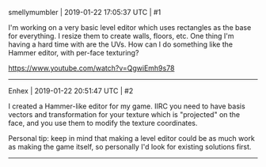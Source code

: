 smellymumbler | 2019-01-22 17:05:37 UTC | #1

I'm working on a very basic level editor which uses rectangles as the base for everything. I resize them to create walls, floors, etc. One thing I'm having a hard time with are the UVs. How can I do something like the Hammer editor, with per-face texturing?

https://www.youtube.com/watch?v=QgwiEmh9s78

-------------------------

Enhex | 2019-01-22 20:51:47 UTC | #2

I created a Hammer-like editor for my game. IIRC you need to have basis vectors and transformation for your texture which is "projected" on the face, and you use them to modify the texture coordinates.

Personal tip: keep in mind that making a level editor could be as much work as making the game itself, so personally I'd look for existing solutions first.

-------------------------

